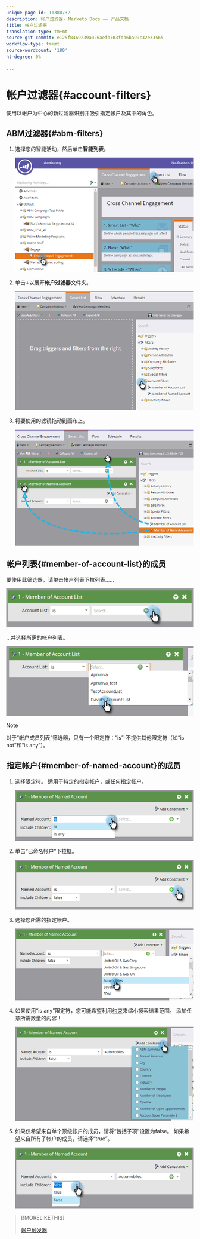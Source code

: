 ```yaml
---
unique-page-id: 11380732
description: 帐户过滤器- Marketo Docs —— 产品文档
title: 帐户过滤器
translation-type: tm+mt
source-git-commit: e125f8469239a026aefb703fdb6ba99c32e33565
workflow-type: tm+mt
source-wordcount: '180'
ht-degree: 0%

---
```



# 帐户过滤器{#account-filters}

使用以帐户为中心的新过滤器识别并吸引指定帐户及其中的角色。

## ABM过滤器{#abm-filters}

1. 选择您的智能活动，然后单击&#x200B;**智能列表**。

   ![](assets/one.png)

1. 单击&#x200B;**+**&#x200B;以展开&#x200B;**帐户过滤器**&#x200B;文件夹。

   ![](assets/two.png)

1. 将要使用的滤镜拖动到画布上。

   ![](assets/three.png)

## 帐户列表{#member-of-account-list}的成员

要使用此筛选器，请单击帐户列表下拉列表……

![](assets/four.png)

...并选择所需的帐户列表。

![](assets/five.png)

>[!NOTE]
>
>对于“帐户成员列表”筛选器，只有一个限定符：“is”-不提供其他限定符（如“is not”和“is any”）。

## 指定帐户{#member-of-named-account}的成员

1. 选择限定符。 适用于特定的指定帐户，或任何指定帐户。

   ![](assets/six.png)

1. 单击“已命名帐户”下拉框。

   ![](assets/seven.png)

1. 选择您所需的指定帐户。

   ![](assets/eight.png)

1. 如果使用“is any”限定符，您可能希望利用[约束](/help/marketo/product-docs/core-marketo-concepts/smart-lists-and-static-lists/using-smart-lists/add-a-constraint-to-a-smart-list-filter.md)来缩小搜索结果范围。 添加任意所需数量的内容！

   ![](assets/nine.png)

1. 如果仅希望来自单个顶级帐户的成员，请将“包括子项”设置为false。 如果希望来自所有子帐户的成员，请选择“true”。

   ![](assets/ten.png)

>[!MORELIKETHIS]
>
>[帐户触发器](/help/marketo/product-docs/account-based-marketing/engage/account-triggers.md)
